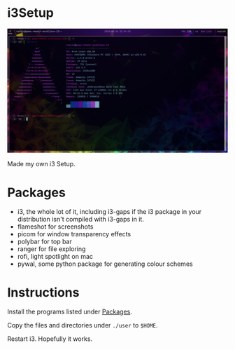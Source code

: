 # i3Setup

![Screenshot](doc/neofetch.png)

Made my own i3 Setup.

# Packages

 - i3, the whole lot of it, including i3-gaps if the i3 package in your distribution isn't compiled with i3-gaps in it.
 - flameshot for screenshots
 - picom for window transparency effects
 - polybar for top bar
 - ranger for file exploring
 - rofi, light spotlight on mac
 - pywal, some python package for generating colour schemes

# Instructions

Install the programs listed under [Packages](#packages).

Copy the files and directories under `./user` to `$HOME`.

Restart i3. Hopefully it works.
